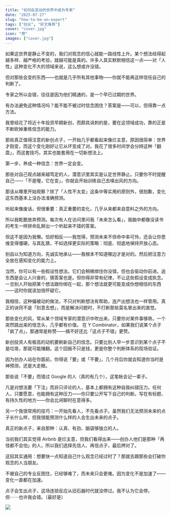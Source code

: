 ```yaml
---
title: "如何在变动的世界中成为专家"
date: "2025-07-27"
slug: "how-to-be-an-expert"
tags: ["创业", "好文推荐"]
cover: "cover.jpg"
icon: "😎"
images: ["cover.jpg"]
---
```

如果这世界是静止不变的，我们对观念的信心就能一路线性上升。某个想法经得起越多样、越严格的考验，就越可能是真的。许多人其实默默相信这一点——对「人性」这种变化不大的领域来说，这么想或许没错。



但对那些会变的东西——也就是几乎所有其他事物——你就不能再这样信任自己的判断了。



专家之所以会错，往往是因为他们精通的，是一个早已过期的世界。



有办法避免这种情况吗？能不能不被过时信念困住？答案是——可以，但得靠一点方法。



我曾经花了将近十年投资早期新创，而颇具讽刺的是，要在这领域成功，靠的正是不断砍掉重练信念的能力。



那些真正值得注意的新创点子，一开始几乎都看起来像烂主意，原因很简单：世界才刚变，而这个变化刚好让它从坏变成了对。我花了很多时间学会分辨这种「翻盘」，而这套技巧，其实也能套用在一切新想法上。



第一步，养成一种信念：世界一定会变。



那些对自己观点越来越笃定的人，潜意识里其实是认定世界静止。只要你不时提醒自己——「不是喔，它在变」，你就会开始训练自己去嗅出风的方向。



那该从哪里开始观察？除了「人性不太变」这条中等实用的原则外，很抱歉，变化这东西基本上没办法准确预测。



听起来像废话，但很重要：真正重要的变化，几乎从来都来自意料之外的方向。



所以我乾脆放弃预测。每次有人在访问里问我「未来怎么看」，我脑中都像没读书的考生一样拼命乱掰出一个听起来不错的答案。



但这不是因为我懒。恰好相反——我觉得，预测未来不但命中率可怜，还会让你思维变得僵硬。与其乱猜，不如选择更实际的策略：彻底、彻底地保持开放心态。



别自以为知道方向，先诚实地承认——我根本不知道哪边才是对的。然后把注意力全放在感知变化的能力上。



当然，你可以有一些假设性想法。它们会稍微绑住你没错，但也会驱动你前进。追东西是会让人兴奋的，猜答案也是。但你得非常有纪律，不让这些假设变成执念。
一旦别人开始把某个想法跟你绑在一起，那个想法就更可能变成你想相信的东西——这时你就该加倍怀疑它。



我相信，这种偏被动的做法，不只对判断想法有帮助，连产出想法也一样管用。真正的诀窍不是「刻意去想」，而是解决问题时，不打断那些莫名冒出来的直觉。



那些变化的风，常从某个领域专家的潜意识中吹出来。只要你对某件事够熟，一个突然跳出来的怪念头，几乎都有价值。
在 Y Combinator，如果我们说某个点子「疯了点」，那通常是称赞——搞不好还比「这点子不错」更赞。



新创投资人有极高的动机要刷新自己的信念。只要比别人早一步意识到某个点子不是垃圾，那就可能赚翻。这个回报不只是钱，更是你整个判断体系的现场验证。



因为创办人站在你面前，你得说「要」或「不要」，几个月后你就会知道你当时是神预测，还是大走眼。



那些说「不要」而错过 Google 的人（真的有几个），这笔帐会记一辈子。



凡是对想法要「下注」而非只评论的人，基本上都拥有这种自我纠错压力。任何人，只要愿意，也能拥有这种压力——你只要公开写下自己的判断。写在有标题、有持久性的地方——你会比闲聊时在意得多。



另一个我很常用的技巧：一开始先看人，不先看点子。虽然我们无法预测未来的点子长什么样，但我很能预测什么样的人会生出未来的点子。



真正的新点子，来自那种：认真、有劲、脑袋够独立的人。



当初我们其实觉得 Airbnb 是烂主意，但我们看得出来——创办人他们是那种「再怪都不会怕」的人，所以我们选择先信人、再信点子，最后押对了。



这招其实通用：想要快一点知道自己什么观念已经过时了？那就去跟那些会打破你观念的人当朋友。



不被自己的专业反困住，已经够难了，而未来只会更难。因为变化不是加速了——变化一直都在加速。



点子会生出点子，这场连锁反应从旧石器时代就没停过。我不认为它会停。
但⋯⋯也许我会错。（最好是）




![](https://prod-files-secure.s3.us-west-2.amazonaws.com/112d0858-5090-4d34-a606-b75eb8d65fd2/46476355-9cf3-4e99-9b7a-3531bc426380/1000202064.png?X-Amz-Algorithm=AWS4-HMAC-SHA256&X-Amz-Content-Sha256=UNSIGNED-PAYLOAD&X-Amz-Credential=ASIAZI2LB4667JYFM7VF%2F20251030%2Fus-west-2%2Fs3%2Faws4_request&X-Amz-Date=20251030T034002Z&X-Amz-Expires=3600&X-Amz-Security-Token=IQoJb3JpZ2luX2VjECwaCXVzLXdlc3QtMiJHMEUCIGH3nSZKgEJYtWGqWZOcme6tQvgdkQrkwRkWZJLPvAC5AiEA1luMZhzw4jdZc5qBYL%2Fd%2FKGJzPWFmdVMwj2Fvr5TW4oqiAQI5P%2F%2F%2F%2F%2F%2F%2F%2F%2F%2FARAAGgw2Mzc0MjMxODM4MDUiDFvl4K7uMFM2yVy3MyrcA4qYX9eJ%2FWBxYUXulUJkddysOdKm1yrFPASnjXucrFzuXdGeSxsDLwOSh%2FYUWo%2FH8aORlP57Tpgu6TKJXJwLuI9xe6a9%2Flw3GhXSitb7dP0rxwtoq64sDpY63puohJGpjA4tnROhZhnaDpkTzGrSHzmLYBRPnSteUsFBTuVzgrELveDF1zdOEilnY7hfIXdOdPGhFwZ5c2%2BeYRs0OPC77a5taxX2N0zxNCDztYbvTSIlJ4USRqhgjwc5x%2FrQ%2FtMdp9Oc8Jq%2BJvpqiIqGlqrjUFGonfTtkoXo%2FIsGjSC%2FtzuWFO2Wn1gvd3NoRO7EO7Xt%2Bz12K22Xedd5MtACV7MAF2JAYUw6I56LfL9Q4EoDI63piC5QmiJ0fQZK%2FzCvp%2Fpk9n6hI7u%2BiqgEHaCc9%2BiO1M4hZT8GRxUR1DoAAwwasyOn70MzqMJq%2FkfbZIhslZjKw7lfMHOqK4dMdHat7zElHioOzbOwbkwZZBqlk33meP%2Bwlsq%2B%2B52E9emRIROEFuq0ILmy6ieVKJ6bc7h5hSVVsLVyGN%2FeLiEWeF7%2Ftg57%2B2ng0RR%2FKZO5b6POzlv4VHYLSqrWtj2ZgnxGbf3XvYEsiXCWfJn7ZDnNFxb8FQalr6BxWi8oglr4b7ini8NNMPizi8gGOqUBtdBnrLtyuPVMpauy5vFFwgtYSLlLQf%2FHj7GsJ9PV3TZP74PKg%2Bk0pQxAi3sRMmiV6%2BeFlIG0pYsGc2yio7eSha95%2FUIHszYLyLXPwAz2Wcyp7ccWw2ZN45fIsJb8na%2FNbIKDJLFYZrPwrArxQdNYj1Ui4MjiahKSLxa%2FM0KBzrpeQbzEoCNcfMn5Jyuu8RuosVTqxhykMSGhMJy8MfMAJGdfO17d&X-Amz-Signature=17c16412de543ea168eb3135eb2ad7b8e765da4a2eded3b71f2ac508b1347624&X-Amz-SignedHeaders=host&x-amz-checksum-mode=ENABLED&x-id=GetObject)

